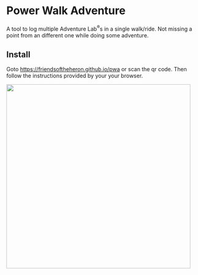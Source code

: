 # Power Walk Adventure

A tool to log multiple Adventure Lab<sup>®</sup>s in a single walk/ride.
Not missing a point from an different one while doing some adventure.

## Install
Goto <https://friendsoftheheron.github.io/pwa> or scan the qr code.
Then follow the instructions provided by your your browser.

[<img width="480" height="480" src="https://friendsoftheheron.github.io/pwa/images/qr-code.svg">](https://friendsoftheheron.github.io/pwa)



